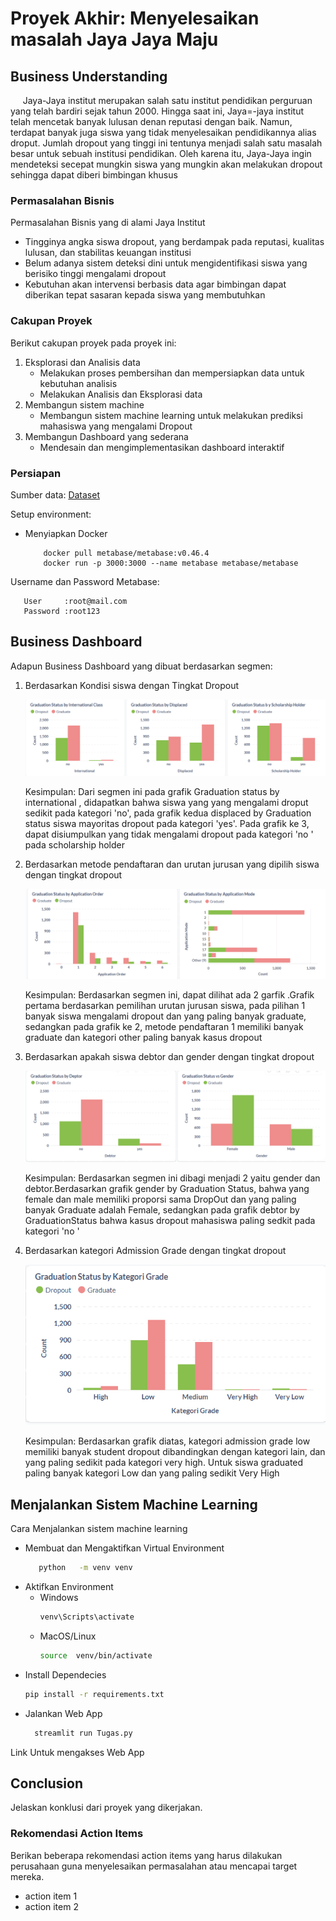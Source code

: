 
# Proyek Akhir: Menyelesaikan masalah Jaya Jaya Maju

## Business Understanding
&nbsp;&nbsp;&nbsp;&nbsp;&nbsp;Jaya-Jaya institut merupakan salah satu institut pendidikan perguruan yang telah bardiri sejak tahun 2000. Hingga saat ini, Jaya=-jaya institut telah mencetak banyak lulusan denan reputasi dengan baik. Namun, terdapat banyak juga siswa yang tidak menyelesaikan pendidikannya alias droput. Jumlah dropout yang tinggi ini tentunya menjadi salah satu masalah besar untuk sebuah institusi pendidikan. Oleh karena itu, Jaya-Jaya ingin mendeteksi secepat mungkin siswa yang mungkin akan melakukan dropout sehingga dapat diberi bimbingan khusus

### Permasalahan Bisnis
Permasalahan Bisnis yang di alami Jaya Institut
- Tingginya angka siswa dropout, yang berdampak pada reputasi, kualitas lulusan, dan stabilitas keuangan institusi
- Belum adanya sistem deteksi dini untuk  mengidentifikasi siswa yang berisiko tinggi mengalami dropout
- Kebutuhan akan intervensi berbasis data agar bimbingan dapat diberikan tepat sasaran kepada siswa yang membutuhkan 

### Cakupan Proyek
Berikut cakupan proyek pada proyek ini:
1. Eksplorasi dan Analisis data
   - Melakukan proses pembersihan dan mempersiapkan data untuk kebutuhan analisis
   - Melakukan Analisis dan Eksplorasi data
2. Membangun sistem machine
   - Membangun sistem machine learning untuk melakukan prediksi mahasiswa yang mengalami Dropout
3. Membangun Dashboard yang sederana
   - Mendesain dan mengimplementasikan dashboard interaktif 

### Persiapan

Sumber data: [Dataset](https://raw.githubusercontent.com/dicodingacademy/dicoding_dataset/refs/heads/main/students_performance/data.csv)

Setup environment:
- Menyiapkan Docker
   ```
       docker pull metabase/metabase:v0.46.4
       docker run -p 3000:3000 --name metabase metabase/metabase
   ```

Username dan Password Metabase:
```
   User     :root@mail.com
   Password :root123
```
## Business Dashboard
Adapun Business Dashboard yang dibuat berdasarkan segmen:
1. Berdasarkan Kondisi siswa dengan Tingkat Dropout
   
   ![Dashboard](https://raw.githubusercontent.com/Junazidomi/latihan-branch/refs/heads/main/Dashb%20(1).png)
   
   Kesimpulan:
   Dari segmen ini pada grafik Graduation status by international , didapatkan bahwa siswa yang yang mengalami droput sedikit pada kategori 'no', pada grafik kedua displaced by Graduation status siswa mayoritas dropout pada kategori 'yes'. Pada grafik ke 3, dapat disiumpulkan yang tidak mengalami dropout pada kategori 'no ' pada scholarship holder
   
3. Berdasarkan metode pendaftaran dan urutan jurusan yang dipilih siswa dengan tingkat dropout
   
   ![Dashboard](https://raw.githubusercontent.com/Junazidomi/latihan-branch/refs/heads/main/Dashb%20(2).png)
   
   Kesimpulan:
   Berdasarkan segmen ini, dapat dilihat ada 2 garfik .Grafik pertama berdasarkan pemilihan urutan jurusan siswa, pada pilihan 1 banyak siswa mengalami dropout dan yang paling banyak graduate, sedangkan pada grafik ke 2, metode pendaftaran 1 memiliki banyak graduate dan kategori other paling banyak kasus dropout
   
3. Berdasarkan apakah siswa debtor dan gender dengan tingkat dropout
   
   ![Dashboard](https://raw.githubusercontent.com/Junazidomi/latihan-branch/refs/heads/main/Dashb%20(4).png)
   
   Kesimpulan:
   Berdasarkan segmen ini dibagi menjadi 2 yaitu gender dan debtor.Berdasarkan grafik gender by Graduation Status, bahwa yang female dan male memiliki proporsi sama DropOut dan yang paling banyak Graduate adalah Female, sedangkan pada grafik debtor by  GraduationStatus bahwa kasus dropout mahasiswa paling sedkit pada kategori 'no '
4. Berdasarkan kategori Admission Grade dengan tingkat dropout
   
   ![Dashboard](https://raw.githubusercontent.com/Junazidomi/latihan-branch/refs/heads/main/Dashb%20(3).png)

   Kesimpulan:
   Berdasarkan grafik  diatas, kategori admission grade low memiliki banyak student dropout dibandingkan dengan kategori lain, dan yang paling sedikit pada kategori very high. Untuk siswa graduated  paling banyak kategori Low dan yang paling sedikit Very High
   

## Menjalankan Sistem Machine Learning
Cara Menjalankan sistem machine learning 
- Membuat dan Mengaktifkan Virtual Environment
   ```bash
      python   -m venv venv
   ```
- Aktifkan Environment
  - Windows
    ```bash
    venv\Scripts\activate
    ```
  - MacOS/Linux
    ```bash
    source  venv/bin/activate
    ```
- Install Dependecies
    ```bash
    pip install -r requirements.txt
    ```
- Jalankan Web App
  ```bash
    streamlit run Tugas.py
    ```
Link Untuk mengakses Web App
## Conclusion
Jelaskan konklusi dari proyek yang dikerjakan.

### Rekomendasi Action Items
Berikan beberapa rekomendasi action items yang harus dilakukan perusahaan guna menyelesaikan permasalahan atau mencapai target mereka.
- action item 1
- action item 2

